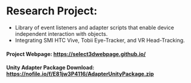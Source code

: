 # Research Project: 
- Library of event listeners and adapter scripts that enable device independent interaction with objects.
- Integrating SMI HTC Vive, Tobii Eye-Tracker, and VR Head-Tracking.
  
  
  
#### Project Webpage: https://select3dwebpage.github.io/
#### Unity Adapter Package Download: https://nofile.io/f/E81jw3P4116/AdapterUnityPackage.zip
